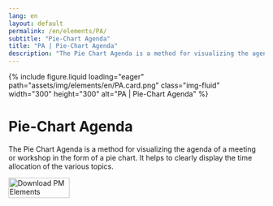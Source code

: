 ```yaml
---
lang: en
layout: default
permalink: /en/elements/PA/
subtitle: "Pie-Chart Agenda"
title: "PA | Pie-Chart Agenda"
description: "The Pie Chart Agenda is a method for visualizing the agenda of a meeting or workshop in the form of a pie chart. It helps to clearly display the time allocation of the various topics."
---
```


{% include figure.liquid loading="eager" path="assets/img/elements/en/PA.card.png" class="img-fluid" width="300" height="300" alt="PA | Pie-Chart Agenda" %}

# Pie-Chart Agenda

The Pie Chart Agenda is a method for visualizing the agenda of a meeting or workshop in the form of a pie chart. It helps to clearly display the time allocation of the various topics.

<a href="https://apps.apple.com/app/apple-store/id6738084498?pt=127441684&ct=website&mt=8">
  <img src="{{ "assets/img/en/appstore.png" | relative_url }}" width="120" height="40" alt="Download PM Elements">
</a>
